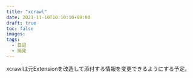 ```yaml
---
title: "xcrawl"
date: 2021-11-10T10:10:10+09:00
draft: true
toc: false
images:
tags:
  - 日記
  - 開発
---
```


xcrawlは元Extensionを改造して添付する情報を変更できるようにする予定。
